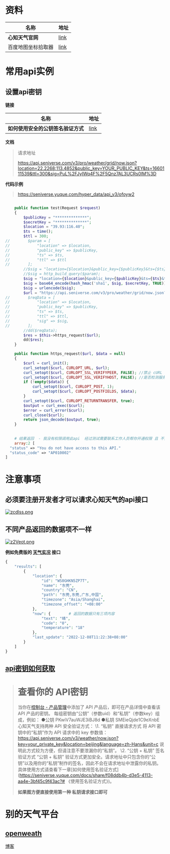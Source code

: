 #  资料

| 名称               | 地址                                           |
| ------------------ | ---------------------------------------------- |
| **心知天气官网**   | [link](https://www.seniverse.com/)             |
| 百度地图坐标拾取器 | [link](https://lbs.baidu.com/maptool/getpoint) |



# 常用api实例

##  设置api密钥

**链接**

| 名称                               | 地址                                                         |
| ---------------------------------- | ------------------------------------------------------------ |
| **如何使用安全的公钥签名验证方式** | [link](https://seniverse.yuque.com/hyper_data/api_v3/lq7gdg) |

**文档**

> 请求地址  
>
> https://api.seniverse.com/v3/pro/weather/grid/now.json?location=22.2268:113.4852&public_key=YOUR_PUBLIC_KEY&ts=1660111539&ttl=300&sig=PuL%2FJyIWq4F%2F5Qnz7AL3UCRs0lM%3D

**代码示例**

> https://seniverse.yuque.com/hyper_data/api_v3/ofoyw2

```php

    public function test(Request $request)
    {
        $publicKey = "**************";
        $secretKey = "**************";
        $location = "39.93:116.40";
        $ts = time();
        $ttl = 300;
//        $param = [
//            "location" => $location,
//            "public_key" => $publicKey,
//            "ts" => $ts,
//            "ttl" => $ttl
//        ];
        //$sig = "location={$location}&public_key={$publicKey}&ts={$ts}&ttl={$ttl}";
        //$sig = http_build_query($param);
        $sig = "location={$location}&public_key={$publicKey}&ts={$ts}&ttl={$ttl}";
        $sig = base64_encode(hash_hmac('sha1', $sig, $secretKey, TRUE));
        $sig = urlencode($sig);
        $url = "https://api.seniverse.com/v3/pro/weather/grid/now.json?location={$location}&public_key={$publicKey}&ts={$ts}&ttl={$ttl}&sig={$sig}";
//        $reqData = [
//            "location" => $location,
//            "public_key" => $publicKey,
//            "ts" => $ts,
//            "ttl" => $ttl,
//            "sig" => $sig,
//        ];
        //dd($reqData);
        $res = $this->https_request($url);
        dd($res);
    }

    public function https_request($url, $data = null)
    {
        $curl = curl_init();
        curl_setopt($curl, CURLOPT_URL, $url);
        curl_setopt($curl, CURLOPT_SSL_VERIFYPEER, FALSE); //禁止 cURL 验证对等证书
        curl_setopt($curl, CURLOPT_SSL_VERIFYHOST, FALSE); //是否检测服务器的域名与证书上的是否一致
        if (!empty($data)) {
            curl_setopt($curl, CURLOPT_POST, 1);
            curl_setopt($curl, CURLOPT_POSTFIELDS, $data);
        }
        curl_setopt($curl, CURLOPT_RETURNTRANSFER, true);
        $output = curl_exec($curl);
        $error = curl_error($curl);
        curl_close($curl);
        return json_decode($output, true);
    }
    
    
    # 结果返回  - 我没有权限调用此api  经过测试需要联系工作人员帮你开通权限 且 不是免费版本才可以调用
    array:2 [
  "status" => "You do not have access to this API."
  "status_code" => "AP010002"
]
```



# 注意事项

## **必须要注册开发者才可以请求心知天气的api接口**

[![zcdlss.png](https://s1.ax1x.com/2022/12/07/zcdlss.png)](https://imgse.com/i/zcdlss)

## **不同产品返回的数据项不一样**

[![z2Veot.png](https://s1.ax1x.com/2022/12/08/z2Veot.png)](https://imgse.com/i/z2Veot)

**例如免费版的 [天气实况](https://seniverse.yuque.com/hyper_data/api_v3/nyiu3t) 接口**

```php
{
    "results": [
        {
            "location": {
                "id": "WS0GHKN5ZP7T",
                "name": "东莞",
                "country": "CN",
                "path": "东莞,东莞,广东,中国",
                "timezone": "Asia/Shanghai",
                "timezone_offset": "+08:00"
            },
            "now": {        # 返回的数据只有三项内容
                "text": "晴",
                "code": "0",
                "temperature": "18"
            },
            "last_update": "2022-12-08T11:22:38+08:00"
        }
    ]
}
```

## **[api密钥如何获取](https://seniverse.yuque.com/hyper_data/api_v3/gc03wk?#%20%E3%80%8A%E6%9F%A5%E7%9C%8B%E4%BD%A0%E7%9A%84%20API%E5%AF%86%E9%92%A5%E3%80%8B)**

> # 查看你的 API密钥
>
> 当你在[控制台 - 产品管理](https://www.seniverse.com/products)中添加了 API 产品后，即可在产品详情中查看该 API 产品的密钥。
> 每组密钥由“公钥”（参数uid）和“私钥”（参数key）组成，例如：
> ●公钥 PKwiV7auWJE3iBJ8d
> ●私钥 SMEieQjde1C9eXnbE
> 心知天气支持两种 API 安全验证方式：
> \1. “私钥” 直接请求方式
> 将 API 密钥中的“私钥”作为 API 请求中的 key 参数值：https://api.seniverse.com/v3/weather/now.json?key=your_private_key&location=beijing&language=zh-Hans&unit=c
> 说明此方式较为方便，但请注意不要泄漏你的“私钥”。
> \2. “公钥 + 私钥” 签名验证方式
> “公钥 + 私钥” 验证方式更加安全。请求地址中只包含你的“公钥”以及用你的“私钥”制作的签名，因此不会在请求地址中泄露你的私钥。具体使用方式请查看下一章[如何使用签名验证方式](https://seniverse.yuque.com/docs/share/f08ddb4b-d3e5-4113-aa4e-3bf45c9f43ac?# 《使用签名验证方式》)。
>
> **如果图方便直接使用第一种 私钥请求接口即可**



# 别的天气平台

## [openweath](https://openweathermap.org/forecast5#min)

[博客](https://zhuanlan.zhihu.com/p/451158509)